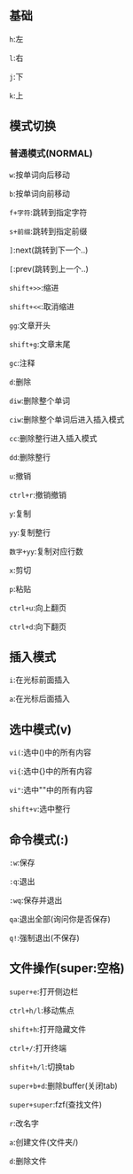 ## 基础

`h`:左

`l`:右

`j`:下

`k`:上



## 模式切换



### 普通模式(NORMAL)

`w`:按单词向后移动

`b`:按单词向前移动

`f+字符`:跳转到指定字符

`s+前缀`:跳转到指定前缀

`]`:next(跳转到下一个..)

`[`:prev(跳转到上一个..)

`shift+>>`:缩进

`shift+<<`:取消缩进

`gg`:文章开头

`shift+g`:文章末尾

`gc`:注释

`d`:删除

`diw`:删除整个单词

`ciw`:删除整个单词后进入插入模式

`cc`:删除整行进入插入模式

`dd`:删除整行

`u`:撤销

`ctrl+r`:撤销撤销

`y`:复制

`yy`:复制整行

`数字+yy`:复制对应行数

`x`:剪切

`p`:粘贴

`ctrl+u`:向上翻页

`ctrl+d`:向下翻页



## 插入模式

`i`:在光标前面插入

`a`:在光标后面插入



## 选中模式(v)

`vi(`:选中()中的所有内容

`vi{`:选中{}中的所有内容

`vi"`:选中""中的所有内容

`shift+v`:选中整行



## 命令模式(:)

`:w`:保存

`:q`:退出

`:wq`:保存并退出

`qa`:退出全部(询问你是否保存)

`q!`:强制退出(不保存)



## 文件操作(super:空格)

`super+e`:打开侧边栏

`ctrl+h/l`:移动焦点

`shift+h`:打开隐藏文件

`ctrl+/`:打开终端

`shfit+h/l`:切换tab

`super+b+d`:删除buffer(关闭tab)

`super+super`:fzf(查找文件)

`r`:改名字

`a`:创建文件(文件夹/)

`d`:删除文件
